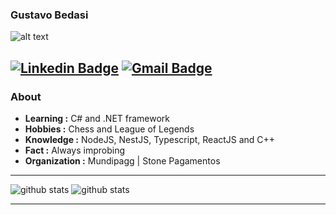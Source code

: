 ### Gustavo Bedasi 
  
  ![alt text](https://github.com/GusBedasi/assets/blob/main/banner-rocket-seat.jpeg?raw=true)
  
  [![Linkedin Badge](https://img.shields.io/badge/-Gustavo_Bedasi-blue?style=flat-square&logo=Linkedin&logoColor=white&link=https://https://www.linkedin.com/in/gustavobedasi//)](https://www.linkedin.com/in/gustavobedasi/) [![Gmail Badge](https://img.shields.io/badge/-ggustavobedasi@gmail.com-c14438?style=flat-square&logo=Gmail&logoColor=white&link=mailto:ggustavobedasi@gmail.com)](mailto:ggustavobedasi@gmail.com)
---------------------------------------------------------------------------------------------------------------------------------------------------------------------------------
### About

-  **Learning :** C# and .NET framework
-  **Hobbies :** Chess and League of Legends
-  **Knowledge :** NodeJS, NestJS, Typescript, ReactJS and C++
-  **Fact :** Always improbing 
-  **Organization :** Mundipagg | Stone Pagamentos

---------------------------------------------------------------------------------------------------------------------------------------------------------------------------------

![github stats](https://github-readme-stats.vercel.app/api?username=GusBedasi&show_icons=true)
![github stats](https://github-readme-stats.vercel.app/api/top-langs/?username=GusBedasi&layout=compact)

---------------------------------------------------------------------------------------------------------------------------------------------------------------------------------
